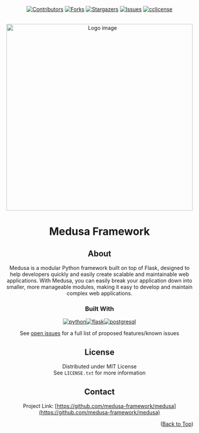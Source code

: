 <div align="center">
<a name="readme-top"></a>

[![Contributors][contributors-shield]][contributors-url]
[![Forks][forks-shield]][forks-url]
[![Stargazers][stars-shield]][stars-url]
[![Issues][issues-shield]][issues-url]
[![cclicense][license-shield]][license-url]




<br />

<img src="https://images2.imgbox.com/94/91/g9J3WelW_o.png" alt="Logo image" width="500px">

# Medusa Framework
 
## About
Medusa is a modular Python framework built on top of Flask, designed to help developers quickly and easily create scalable and maintainable web applications. With Medusa, you can easily break your application down into smaller, more manageable modules, making it easy to develop and maintain complex web applications.


### Built With 

[![python][python-shield]][python-url][![flask][flask-shield]][flask-url][![postgresql][postgresql-shield]][postgresql-url]



See [open issues](https://github.com/medusa-framework/medusa/issues) for a full list of proposed features/known issues


## License
Distributed under MIT License<br>
See `LICENSE.txt` for more information

## Contact
Project Link: [https://github.com/medusa-framework/medusa](https://github.com/medusa-framework/medusa)


<p align="right">(<a href="#readme-top">Back to Top</a>)</p>



<!-- https://www.markdownguide.org/basic-syntax/#reference-style-links -->

[python-shield]: https://img.shields.io/badge/python-3776AB?style=for-the-badge&logo=python&logoColor=ffd343
[python-url]: https://www.python.org/
[flask-shield]: https://img.shields.io/badge/flask-white?style=for-the-badge&logo=flask&logoColor=black
[flask-url]: https://flask.palletsprojects.com/en/2.2.x/
[postgresql-shield]: https://img.shields.io/badge/postgresql-4169E1?style=for-the-badge&logo=postgresql&logoColor=white
[postgresql-url]: https://www.postgresql.org/
[contributors-shield]: https://img.shields.io/github/contributors/medusa-framework/medusa.svg?style=for-the-badge
[contributors-url]: https://github.com/medusa-framework/medusa/graphs/contributors
[forks-shield]: https://img.shields.io/github/forks/medusa-framework/medusa.svg?style=for-the-badge
[forks-url]: https://github.com/medusa-framework/medusa/network/members
[stars-shield]: https://img.shields.io/github/stars/medusa-framework/medusa.svg?style=for-the-badge
[stars-url]: https://github.com/medusa-framework/medusa/stargazers
[issues-shield]: https://img.shields.io/github/issues/medusa-framework/medusa.svg?style=for-the-badge
[issues-url]: https://github.com/medusa-framework/medusa/issues
[license-shield]: https://img.shields.io/github/license/medusa-framework/medusa.svg?style=for-the-badge
[license-url]: https://github.com/medusa-framework/medusa/blob/master/LICENSE.txt
[linkedin-shield]: https://img.shields.io/badge/-LinkedIn-black.svg?style=for-the-badge&logo=linkedin&colorB=555
[linkedin-url]: https://linkedin.com/in/linkedin_username
[product-screenshot]: static/images/site_ss.png